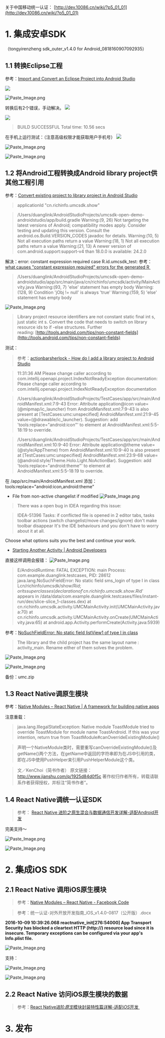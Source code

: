 关于中国移动统一认证： [http://dev.10086.cn/wiki/?p5_01_01](http://dev.10086.cn/wiki/?p5_01_01)

# 1. 集成安卓SDK 
（tongyirenzheng sdk_outer_v1.4.0 for Android_0818160907092935）

## 1.1 转换Eclipse工程
参考：[Import and Convert an Eclipse Project into Android Studio](http://www.appstoremarketresearch.com/articles/android-studio-tutorial-convert-eclipse-project/)

![](http://upload-images.jianshu.io/upload_images/3167321-39978baa996214c9.png?imageMogr2/auto-orient/strip%7CimageView2/2/w/1240)

![Paste_Image.png](http://upload-images.jianshu.io/upload_images/3167321-b60db7d13932321c.png?imageMogr2/auto-orient/strip%7CimageView2/2/w/1240)


转换后有2个错误，手动解决。
![](http://upload-images.jianshu.io/upload_images/3167321-efc1ace50f4a0561.png?imageMogr2/auto-orient/strip%7CimageView2/2/w/1240)

![](http://upload-images.jianshu.io/upload_images/3167321-7730d73c27076e17.png?imageMogr2/auto-orient/strip%7CimageView2/2/w/1240)

> BUILD SUCCESSFUL
Total time: 10.56 secs


在手机上运行测试：（注意高级权限才能获取用户手机号）
![](http://upload-images.jianshu.io/upload_images/3167321-8550957346013a0e.png?imageMogr2/auto-orient/strip%7CimageView2/2/w/1240)

![Paste_Image.png](http://upload-images.jianshu.io/upload_images/3167321-bfdd00cb5d6d7d0b.png?imageMogr2/auto-orient/strip%7CimageView2/2/w/1240)

![Paste_Image.png](http://upload-images.jianshu.io/upload_images/3167321-33101fae046a9b71.png?imageMogr2/auto-orient/strip%7CimageView2/2/w/1240)


## 1.2 将Android工程转换成Android library project供其他工程引用


参考：[Convert existing project to library project in Android Studio](http://stackoverflow.com/questions/17614250/convert-existing-project-to-library-project-in-android-studio)

> applicationId "cn.richinfo.umcsdk.show"

> /Users/duanglink/AndroidStudioProjects/umcsdk-open-demo-androidstudio/app/build.gradle
Warning:(9, 26) Not targeting the latest versions of Android; compatibility modes apply. Consider testing and updating this version. Consult the android.os.Build.VERSION_CODES javadoc for details.
Warning:(10, 5) Not all execution paths return a value
Warning:(18, 1) Not all execution paths return a value
Warning:(21, 13) A newer version of com.android.support:support-v4 than 18.0.0 is available: 24.2.0

解决：error: constant expression required case R.id.umcsdk_test:
参考：[what causes "constant expression required" errors for the generated R ](http://stackoverflow.com/questions/21005205/what-causes-constant-expression-required-errors-for-the-generated-r-id-xxx-val)

> /Users/duanglink/AndroidStudioProjects/umcsdk-open-demo-androidstudio/app/src/main/java/cn/richinfo/umcsdk/activity/MainActivity.java
Warning:(93, 7) 'else' statement has empty body
Warning:(128, 9) Condition 'jObj != null' is always 'true'
Warning:(159, 5) 'else' statement has empty body

![Paste_Image.png](http://upload-images.jianshu.io/upload_images/3167321-c628a8c316479d10.png?imageMogr2/auto-orient/strip%7CimageView2/2/w/1240)

> Library project resource identifiers are not constant static final int
s, just static int s.
Convert the code that needs to switch on library resource ids to if
-else structures.
Further reading: [http://tools.android.com/tips/non-constant-fields](http://tools.android.com/tips/non-constant-fields)


测试：
> 参考：[actionbarsherlock - How do I add a library project to Android Studio](http://stackoverflow.com/questions/16588064/how-do-i-add-a-library-project-to-android-studio)


> 11:31:36 AM Please change caller according to com.intellij.openapi.project.IndexNotReadyException documentation: Please change caller according to com.intellij.openapi.project.IndexNotReadyException documentation



> /Users/duanglink/AndroidStudioProjects/TestCases/app/src/main/AndroidManifest.xml:7:9-43 Error:
	Attribute application@icon value=(@mipmap/ic_launcher) from AndroidManifest.xml:7:9-43
	is also present at [TestCases:umc:unspecified] AndroidManifest.xml:21:9-45 value=(@drawable/ic_launcher).
	Suggestion: add 'tools:replace="android:icon"' to <application> element at AndroidManifest.xml:5:5-18:19 to override.

> /Users/duanglink/AndroidStudioProjects/TestCases/app/src/main/AndroidManifest.xml:10:9-40 Error:
	Attribute application@theme value=(@style/AppTheme) from AndroidManifest.xml:10:9-40
	is also present at [TestCases:umc:unspecified] AndroidManifest.xml:23:9-68 value=(@android:style/Theme.Holo.Light.NoActionBar).
	Suggestion: add 'tools:replace="android:theme"' to <application> element at AndroidManifest.xml:5:5-18:19 to override.

在 /app/src/main/AndroidManifest.xml 添加：tools:replace="android:icon,android:theme"


- File from non-active changelist if modified
![Paste_Image.png](http://upload-images.jianshu.io/upload_images/3167321-0b5d0c6a5829ebff.png?imageMogr2/auto-orient/strip%7CimageView2/2/w/1240)

> There was a open bug in IDEA regarding this issue:

> IDEA-51396 Tasks: if conflicted file is opened in 2 editor tabs, tasks toolbar actions (switch changelist/move changes/ignore) don't make toolbar disappear
It's the IDE behaviours and you don't have to worry about it at all.

Choose what options suits you the best and continue your work.

- [Starting Another Activity | Android Developers](https://developer.android.com/training/basics/firstapp/starting-activity.html)

直接这样调用会报错：
![Paste_Image.png](http://upload-images.jianshu.io/upload_images/3167321-a998fc685b1cf399.png?imageMogr2/auto-orient/strip%7CimageView2/2/w/1240)

> E/AndroidRuntime: FATAL EXCEPTION: main
                  Process: com.example.duanglink.testcases, PID: 28612
                  java.lang.NoSuchFieldError: No static field sms_login of type I in class Lcn/richinfo/umcsdk/show/R$id; or its superclasses (declaration of 'cn.richinfo.umcsdk.show.R$id' appears in /data/data/com.example.duanglink.testcases/files/instant-run/dex/slice-slice_1-classes.dex)
                      at cn.richinfo.umcsdk.activity.UMCMainActivity.init(UMCMainActivity.java:70)
                      at cn.richinfo.umcsdk.activity.UMCMainActivity.onCreate(UMCMainActivity.java:65)
                      at android.app.Activity.performCreate(Activity.java:5939)

参考：[NoSuchFieldError: No static field listView1 of type I in class](http://stackoverflow.com/questions/18347460/why-getting-nosuchfiledexception-when-using-another-android-project-as-a-library)

> The library and the child project has the same layout name : activity_main. Rename either of them solves the problem.


![Paste_Image.png](http://upload-images.jianshu.io/upload_images/3167321-dafcdfd0264771c1.png?imageMogr2/auto-orient/strip%7CimageView2/2/w/1240)

![Paste_Image.png](http://upload-images.jianshu.io/upload_images/3167321-f80bafcf06e9a590.png?imageMogr2/auto-orient/strip%7CimageView2/2/w/1240)

备份：umc.zip

## 1.3 React Native调原生模块

参考：[Native Modules – React Native | A framework for building native apps](http://facebook.github.io/react-native/docs/native-modules-android.html)

注意重载：
> java.lang.IllegalStateException: Native module ToastModule tried to override ToastModule for module name ToastAndroid. If this was your intention, return true from ToastModule#canOverrideExistingModule()

> 声明一个NativeModule类时，需要重写canOverrideExistingModule()及getName()两个方法，在getName中返回的字符串即为在JS中引用的类，即在JS中使用PushHelper来引用PushHelperModule这个类。

> 文／KenChoi（简书作者）
原文链接：http://www.jianshu.com/p/1925d84d0f5c
著作权归作者所有，转载请联系作者获得授权，并标注“简书作者”。

## 1.4 React Native调统一认证SDK

> 参考：
[React Native 进阶之原生混合与数据通信开发详解-适配Android开发](http://www.lcode.org/react-native-%E8%BF%9B%E9%98%B6%E4%B9%8B%E5%8E%9F%E7%94%9F%E6%B7%B7%E5%90%88%E4%B8%8E%E6%95%B0%E6%8D%AE%E9%80%9A%E4%BF%A1%E5%BC%80%E5%8F%91%E8%AF%A6/)


完美支持～

![Paste_Image.png](http://upload-images.jianshu.io/upload_images/3167321-0240b2ac2a94d9ce.png?imageMogr2/auto-orient/strip%7CimageView2/2/w/1240)

![Paste_Image.png](http://upload-images.jianshu.io/upload_images/3167321-1879ffd86b8992a4.png?imageMogr2/auto-orient/strip%7CimageView2/2/w/1240)

# 2. 集成iOS SDK

## 2.1 React Native 调用iOS原生模块

> 参考：[Native Modules – React Native - Facebook Code](https://facebook.github.io/react-native/docs/native-modules-ios.html)

> 参考：统一认证-对外开放开发指南_iOS_v1.4.0-0817（公开版）.docx

**2016-10-09 10:39:26.068 reactnative_init[276:54000] App Transport Security has blocked a cleartext HTTP (http://) resource load since it is insecure. Temporary exceptions can be configured via your app's Info.plist file.**

![Paste_Image.png](http://upload-images.jianshu.io/upload_images/3167321-6dd0456fc3e19293.png?imageMogr2/auto-orient/strip%7CimageView2/2/w/1240)




支持：

![Paste_Image.png](http://upload-images.jianshu.io/upload_images/3167321-06778adbbbd31141.png?imageMogr2/auto-orient/strip%7CimageView2/2/w/1240)

![Paste_Image.png](http://upload-images.jianshu.io/upload_images/3167321-9407e9d64f2329ac.png?imageMogr2/auto-orient/strip%7CimageView2/2/w/1240)

## 2.2 React Native 访问iOS原生模块的数据

> 参考：[React Native进阶*原生*模块封装特性篇详解-适配*iOS*开发 ](http://www.lcode.org/react-native%E8%BF%9B%E9%98%B6%E4%B9%8B%E5%8E%9F%E7%94%9F%E6%A8%A1%E5%9D%97%E5%B0%81%E8%A3%85%E7%89%B9%E6%80%A7%E7%AF%87%E8%AF%A6%E8%A7%A3-%E9%80%82/)





# 3. 发布